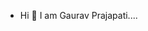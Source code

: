 - Hi 👋 I am Gaurav Prajapati....

<!---
Gauravprajapati1999/Gauravprajapati1999 is a ✨ special ✨ repository because its `README.md` (this file) appears on your GitHub profile.
You can click the Preview link to take a look at your changes.
--->
